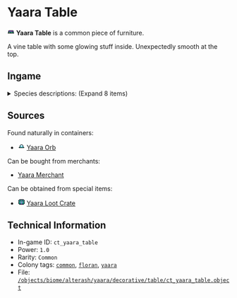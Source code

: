 # Yaara Table

<img src="https://raw.githubusercontent.com/Ceterai/Enternia/main/objects/biome/alterash/yaara/decorative/table/icon.png" alt="Yaara Table icon" loading="lazy" height="16px" width="auto" /> **Yaara Table** is a common piece of furniture.

A vine table with some glowing stuff inside. Unexpectedly smooth at the top.

## Ingame

<details markdown="1"><summary>Species descriptions: (Expand 8 items)</summary>

- Alta: A table from yaara vines and some calin crystals. Probably made by Yaara Keepers.
- Apex: Something shines inside of those vines. Be careful.
- Avian: This table looks strange, but somehow charming.
- Floran: Thiss table looksss perfect for Floran. Warm glow and shiny crysstals. Floran made thisss.
- Glitch: Preoccupied. Why was this table captured by some vines?
- Human: We, humans, call these tables 'kotatsu'. Usually they have some heat source inside of them.
- Hylotl: I wouldn't want to place anything onto this table. Those vines look freaky.
- Novakid: Some plants almost completely absorbed this table. This is lookin' strange and somehow scary.

</details>

## Sources

Found naturally in containers:

- <img src="https://raw.githubusercontent.com/Ceterai/Enternia/main/objects/biome/alterash/yaara/decorative/orb/icon.png" alt="Yaara Orb icon" loading="lazy" height="16px" width="auto" /> [Yaara Orb](https://ceterai.github.io/MyEnternia/Wiki/YaaraOrb)

Can be bought from merchants:

- [Yaara Merchant](https://ceterai.github.io/MyEnternia/Wiki/YaaraMerchant)

Can be obtained from special items:

- <img src="https://raw.githubusercontent.com/Ceterai/Enternia/main/items/active/alta/loot/biome/ct_yaara_loot.png" alt="Yaara Loot Crate icon" loading="lazy" height="16px" width="auto" /> [Yaara Loot Crate](https://ceterai.github.io/MyEnternia/Wiki/YaaraLootCrate)

## Technical Information

- In-game ID: `ct_yaara_table`
- Power: `1.0`
- Rarity: `Common`
- Colony tags: [`common`](https://ceterai.github.io/MyEnternia/Wiki/Tags/Common), [`floran`](https://ceterai.github.io/MyEnternia/Wiki/Tags/Floran), [`yaara`](https://ceterai.github.io/MyEnternia/Wiki/Tags/Yaara)
- File: [`/objects/biome/alterash/yaara/decorative/table/ct_yaara_table.object`](https://github.com/Ceterai/Enternia/blob/main/objects/biome/alterash/yaara/decorative/table/ct_yaara_table.object)
